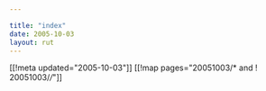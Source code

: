 ```yaml
---

title: "index"
date: 2005-10-03
layout: rut
---
```


[[!meta updated="2005-10-03"]]
[[!map pages="20051003/* and ! 20051003/*/*"]]
